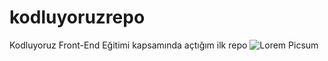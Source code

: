# kodluyoruzrepo
Kodluyoruz Front-End Eğitimi kapsamında açtığım ilk repo
![Lorem Picsum](https://picsum.photos/200/300)